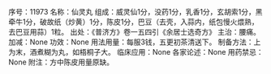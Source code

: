 序号：11973
名称：仙灵丸
组成：威灵仙1分，没药1分，乳香1分，玄胡索1分，黑牵牛1分，破故纸（炒黄）1分，陈皮1分，巴豆（去壳，入蒜内，纸包慢火煨熟，去巴豆用蒜）1粒。
出处：《普济方》卷一五四引《余居士选奇方》
主治：腰痛。
加减：None
功效：None
用法用量：每服3钱，五更初茶清送下。
制备方法：上为末，酒煮糊为丸，如梧桐子大。
临床应用：None
各家论述：None
用药禁忌：None
附注：方中陈皮用量原缺。
